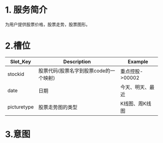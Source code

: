 # 1. 服务简介

为用户提供股票价格，股票走势，股票图形。

# 2.槽位

| **Slot\_Key** | **Description** | **Example** |
| --- | --- | --- |
| stockid | 股票代码\(股票名字到股票code的一个映射\) | 重点控股-&gt;00002 |
| date |日期 | 今天、明天、最近 |
|  picturetype| 股票走势图的类型| K线图、周K线图|

# 3.意图

